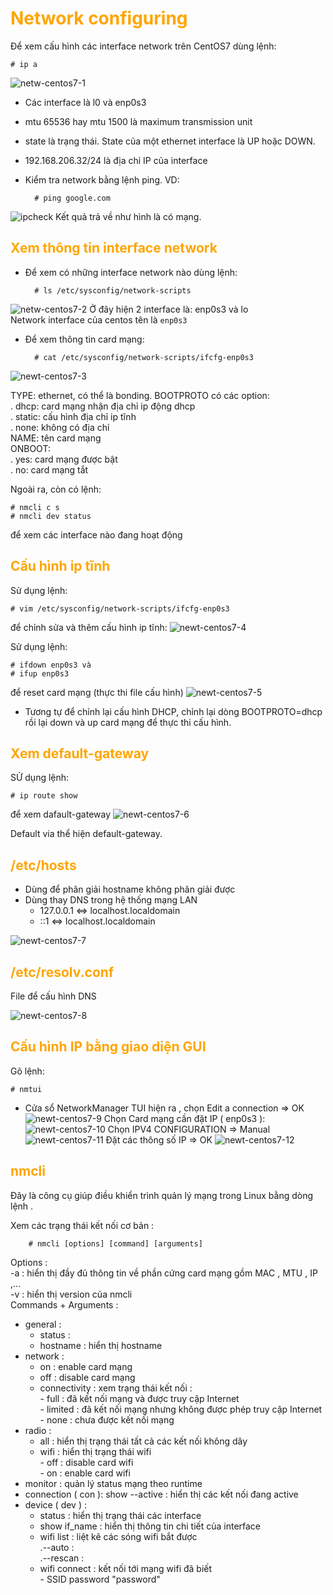 <h1 style="color:orange">Network configuring</h1>
Để xem cấu hình các interface network trên CentOS7 dùng lệnh:

    # ip a
![netw-centos7-1](../img/netw-centos7-1.png)

- Các interface là l0 và enp0s3
- mtu 65536 hay mtu 1500 là maximum transmission unit
- state là trạng thái. State của một ethernet interface là UP hoặc DOWN.
- 192.168.206.32/24 là địa chỉ IP của interface
- Kiểm tra network bằng lệnh ping. VD:
    
        # ping google.com
 ![ipcheck](../img/ipcheck.png)
 Kết quả trả về như hình là có mạng.

 <h2 style="color:orange">Xem thông tin interface network</h2>
 
- Để xem có những interface network nào dùng lệnh:

        # ls /etc/sysconfig/network-scripts

![netw-centos7-2](../img/netw-centos7-2.png)
Ở đây hiện 2 interface là: enp0s3 và lo<br>
Network interface của centos tên là `enp0s3`
- Để xem thông tin card mạng:

        # cat /etc/sysconfig/network-scripts/ifcfg-enp0s3

![newt-centos7-3](../img/netw-centos7-3.png)

TYPE: ethernet, có thể là bonding.
BOOTPROTO có các option:<br>
. dhcp: card mạng nhận địa chỉ ip động dhcp<br>
. static: cấu hình địa chỉ ip tĩnh<br>
. none: không có địa chỉ<br>
NAME: tên card mạng<br>
ONBOOT:<br>
. yes: card mạng được bật<br>
. no: card mạng tắt<br>

Ngoài ra, còn có lệnh:
     
    # nmcli c s
    # nmcli dev status
để xem các interface nào đang hoạt động
<h2 style="color:orange">Cấu hình ip tĩnh</h2>
Sử dụng lệnh:
  
    # vim /etc/sysconfig/network-scripts/ifcfg-enp0s3
để chỉnh sửa và thêm cấu hình ip tĩnh:
![newt-centos7-4](../img/netw-centos7-4.png)

Sử dụng lệnh:

    # ifdown enp0s3 và
    # ifup enp0s3
để reset card mạng (thực thi file cấu hình)
![newt-centos7-5](../img/netw-centos7-5.png)
- Tương tự để chỉnh lại cấu hình DHCP, chỉnh lại dòng BOOTPROTO=dhcp rồi lại down và up card mạng để thực thi cấu hình.

<h2 style="color:orange">Xem default-gateway</h2>
SỬ dụng lệnh:
    
    # ip route show
để xem dafault-gateway
![newt-centos7-6](../img/netw-centos7-6.png)

Default via thể hiện default-gateway.

<h2 style="color:orange">/etc/hosts</h2>

- Dùng để phân giải hostname không phân giải được
- Dùng thay DNS trong hệ thống mạng LAN
    + 127.0.0.1 <=> localhost.localdomain
    + ::1 <=> localhost.localdomain

![newt-centos7-7](../img/netw-centos7-7.png)
<h2 style="color:orange">/etc/resolv.conf</h2>
File để cấu hình DNS

![newt-centos7-8](../img/netw-centos7-8.png)
<h2 style="color:orange">Cấu hình IP bằng giao diện GUI</h2>
Gõ lệnh:
    
    # nmtui
- Cửa sổ NetworkManager TUI hiện ra , chọn Edit a connection => OK
![newt-centos7-9](../img/netw-centos7-9.png)
Chọn Card mạng cần đặt IP ( enp0s3 ):
![newt-centos7-10](../img/netw-centos7-10.png)
Chọn IPV4 CONFIGURATION => Manual
![newt-centos7-11](../img/netw-centos7-11.png)
Đặt các thông số IP => OK
![newt-centos7-12](../img/netw-centos7-12.png)

<h2 style="color:orange">nmcli</h2>

Đây là công cụ giúp điều khiển trình quản lý mạng trong Linux bằng dòng lệnh .

Xem các trạng thái kết nối cơ bản :
   
        # nmcli [options] [command] [arguments]
Options :<br>
-a : hiển thị đầy đủ thông tin về phần cứng card mạng gồm MAC , MTU , IP ,...<br>
-v : hiển thị version của nmcli<br>
Commands + Arguments :
- general :<br>
    - status :<br>
    - hostname : hiển thị hostname<br>
- network :<br>
    - on : enable card mạng
    - off : disable card mạng
    - connectivity : xem trạng thái kết nối :<br>
           - full : đã kết nối mạng và được truy cập Internet<br>
           - limited : đã kết nối mạng nhưng không được phép truy cập Internet<br>
           - none : chưa được kết nối mạng
- radio :
     + all : hiển thị trạng thái tất cả các kết nối không dây
     + wifi : hiển thị trạng thái wifi<br>
           - off : disable card wifi<br>
           - on : enable card wifi<br>
- monitor : quản lý status mạng theo runtime
- connection ( con ):
show --active : hiển thị các kết nối đang active
- device ( dev ) :
     - status : hiển thị trạng thái các interface
     - show if_name : hiển thị thông tin chi tiết của interface
     - wifi list : liệt kê các sóng wifi bắt được<br>
            .--auto :<br>
            .--rescan :<br>
     - wifi connect : kết nối tới mạng wifi đã biết<br>
            - SSID password "password"